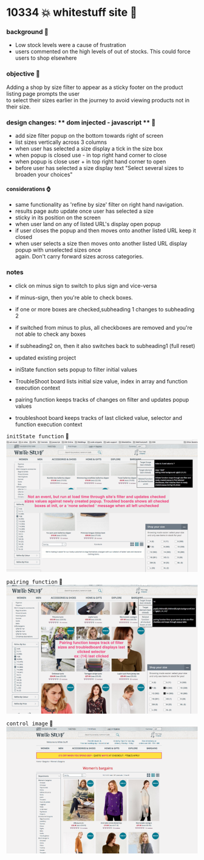 # 10334 :boom: whitestuff site  :rocket:

### background  :bell:
- Low stock levels were a cause of frustration     
- users commented on the high levels of out of stocks. This could force users to shop elsewhere     

### objective :book:
Adding a shop by size filter to appear as a sticky footer on the product listing page prompts the user    
to select their sizes earlier in the journey to avoid viewing products not in their size.    

### design changes: ** dom injected - javascript **   :pencil:
- add size filter popup on the bottom towards right of screen
- list sizes vertically across 3 columns
- when user has selected a size display a tick in the size box
- when popup is closed use - in top right hand corner to close
- when popup is close user + in top right hand corner to open
- before user has selected a size display text "Select several sizes to broaden your choices"
#### considerations  :watch: 
- same functionality as 'refine by size' filter on right hand navigation.
- results page auto update once user has selected a size
- sticky in its position on the screen
- when user land on any of listed URL's display open popup
- if user closes the popup and then moves onto another listed URL keep it closed
- when user selects a size then moves onto another listed URL display popup with unselected sizes once    
  again. Don't carry forward sizes across categories.

### notes
- click on minus sign to switch to plus sign and vice-versa
- if minus-sign, then you\'re able to check boxes.
- if one or more boxes are checked,subheading 1 changes to subheading 2
- if switched from minus to plus, all checkboxes are removed and you\'re    
  not able to check any boxes
- if subheading2 on, then it also switches back to subheading1 (full reset) 

- updated existing project
-   iniState function sets popup to filter initial values
-   TroubleShoot board lists initial size value, index in array  and function execution context
-   pairing function keeps tracks of changes on filter and updates popup values
-   troubleshoot board keeps tracks of last clicked value, selector and function execution context






<kbd>initState function</kbd> :rocket:        
![](/images/iniStatefn.png) 


<kbd>pairing function</kbd> :rocket:          
![](/images/pairingfn.png) 




 
 
 <kbd>control image</kbd> :rocket:       
 ![](/images/whiteStuff.png)

